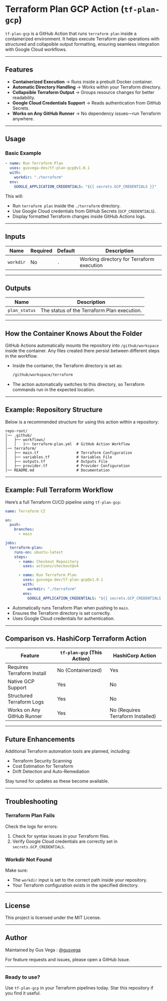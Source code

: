 # Terraform Plan GCP Action (`tf-plan-gcp`)

`tf-plan-gcp` is a GitHub Action that runs `terraform plan` inside a containerized environment. It helps execute Terraform plan operations with structured and collapsible output formatting, ensuring seamless integration with Google Cloud workflows.

---

## Features
- **Containerized Execution** → Runs inside a prebuilt Docker container.
- **Automatic Directory Handling** → Works within your Terraform directory.
- **Collapsible Terraform Output** → Groups resource changes for better readability.
- **Google Cloud Credentials Support** → Reads authentication from GitHub Secrets.
- **Works on Any GitHub Runner** → No dependency issues—run Terraform anywhere.

---

## Usage
### Basic Example
```yaml
- name: Run Terraform Plan
  uses: gusvega-dev/tf-plan-gcp@v1.0.1
  with:
    workdir: "./terraform"
  env:
    GOOGLE_APPLICATION_CREDENTIALS: "${{ secrets.GCP_CREDENTIALS }}"
```
This will:
- Run `terraform plan` inside the `./terraform` directory.
- Use Google Cloud credentials from GitHub Secrets (`GCP_CREDENTIALS`).
- Display formatted Terraform changes inside GitHub Actions logs.

---

## Inputs
| Name      | Required | Default | Description |
|-----------|----------|---------|-------------|
| `workdir` | No | `.` | Working directory for Terraform execution |

---

## Outputs
| Name          | Description |
|--------------|-------------|
| `plan_status` | The status of the Terraform Plan execution. |

---

## How the Container Knows About the Folder
GitHub Actions automatically mounts the repository into `/github/workspace` inside the container. Any files created there persist between different steps in the workflow.

- Inside the container, the Terraform directory is set as:
  ```sh
  /github/workspace/terraform
  ```
- The action automatically switches to this directory, so Terraform commands run in the expected location.

---

## Example: Repository Structure
Below is a recommended structure for using this action within a repository:
```
repo-root/
│── .github/
│   ├── workflows/
│   │   ├── terraform-plan.yml  # GitHub Action Workflow
│── terraform/
│   ├── main.tf                 # Terraform Configuration
│   ├── variables.tf            # Variables File
│   ├── outputs.tf              # Outputs File
│   ├── provider.tf             # Provider Configuration
│── README.md                   # Documentation
```

---

## Example: Full Terraform Workflow
Here’s a full Terraform CI/CD pipeline using `tf-plan-gcp`:
```yaml
name: Terraform CI

on:
  push:
    branches:
      - main

jobs:
  terraform-plan:
    runs-on: ubuntu-latest
    steps:
      - name: Checkout Repository
        uses: actions/checkout@v4

      - name: Run Terraform Plan
        uses: gusvega-dev/tf-plan-gcp@v1.0.1
        with:
          workdir: "./terraform"
        env:
          GOOGLE_APPLICATION_CREDENTIALS: "${{ secrets.GCP_CREDENTIALS }}"
```
- Automatically runs Terraform Plan when pushing to `main`.
- Ensures the Terraform directory is set correctly.
- Uses Google Cloud credentials for authentication.

---

## Comparison vs. HashiCorp Terraform Action
| Feature                     | `tf-plan-gcp` (This Action) | HashiCorp Action |
|-----------------------------|----------------------|------------------|
| Requires Terraform Install  | No (Containerized) | Yes |
| Native GCP Support          | Yes | No |
| Structured Terraform Logs   | Yes | No |
| Works on Any GitHub Runner  | Yes | No (Requires Terraform Installed) |

---

## Future Enhancements
Additional Terraform automation tools are planned, including:
- Terraform Security Scanning
- Cost Estimation for Terraform
- Drift Detection and Auto-Remediation

Stay tuned for updates as these become available.

---

## Troubleshooting
### Terraform Plan Fails
Check the logs for errors:
1. Check for syntax issues in your Terraform files.
2. Verify Google Cloud credentials are correctly set in `secrets.GCP_CREDENTIALS`.

### Workdir Not Found
Make sure:
- The `workdir` input is set to the correct path inside your repository.
- Your Terraform configuration exists in the specified directory.

---

## License
This project is licensed under the MIT License.

---

## Author
Maintained by Gus Vega : [@gusvega](https://github.com/gusvega)

For feature requests and issues, please open a GitHub Issue.

---

### Ready to use?
Use `tf-plan-gcp` in your Terraform pipelines today.
Star this repository if you find it useful.

